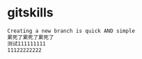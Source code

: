 # gitskills

```txt
Creating a new branch is quick AND simple
累死了累死了累死了
测试111111111
11122222222
```


